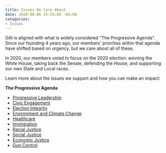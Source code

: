 ```yaml
---
title: Issues We Care About
date: 2020-08-06 15:55:00 -04:00
categories:
- Issues
---
```


GAI is aligned with what is widely considered "The Progressive Agenda". Since our founding 4 years ago, our members' priorities within that agenda have shifted based on urgency, but we care about all of these. 

In 2020, our members voted to focus on the 2020 election: winning the White House, taking back the Senate, defending the House, and supporting our own State and Local races.

Learn more about the issues we support and how you can make an impact:

**The Progressive Agenda**
* [Progressive Leadership](http://indivisibleandoverma.com/successes/progressive-leadership.html)
* [Civic Engagement](http://indivisibleandoverma.com/successes/civic-engagement.html)
* [Election Integrity](http://indivisibleandoverma.com/successes/election-integrity.html)
* [Environment and Climate Change](http://indivisibleandoverma.com/successes/environment.html)
* [Healthcare](http://indivisibleandoverma.com/successes/healthcare.html)
* [Immigration](http://indivisibleandoverma.com/successes/immigration.html)
* [Racial Justice](http://indivisibleandoverma.com/issues/racial-justice.html)
* [Social Justice](http://indivisibleandoverma.com/issues/social-justice.html)
* [Economic Justice](http://indivisibleandoverma.com/issues/economic-justice.html)
* [Gun Control](http://indivisibleandoverma.com/issues/gun-control.html)

